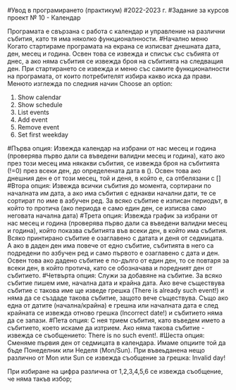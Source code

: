#Увод в програмирането (практикум)
#2022-2023 г.
#Задание за курсов проект № 10 - Календар

Програмата е свързана с работа с календар и управление на различни събития, като тя има няколко функционалнности.
#Начално меню
Когато стартираме програмата на екрана се изписват днешната дата, ден, месец и година. Освен това се извежда и списък със събията от днес, а ако няма събития се извежда броя на събитията на следващия ден. При стартирането се извежда и меню със самите функционалности на програмата, от които потребителят избира какво иска да прави. 
Менюто изглежда по следния начин
Choose an option:
1. Show calendar
2. Show schedule
3. List events
4. Add event
5. Remove event
6. Set first weekday

#Първа опция: 
Извежда календар на избрани от нас месец и година (проверява първо дали са въведени валидни месец и година), като ако през този месец има някакви събития, се извежда броя на събитията (!=0) през всеки ден, до определената дата в (). Освен това ако днешния ден е от този месец, той и деня, в който е, са отбелязани с []
#Втора опция: 
Извежда всички събития до момента, сортирани по началната им дата, а ако има събития с еднакви начални дати, те се сортират по име в азбучен ред. За всяко събитие е изписан периодът, в който то протича (ако периода е само един ден, се изписва само неговата начална дата)
#Трета опция:
Извежда график за избрани от нас месец и година (проверява първо дали са въведени валидни месец и година), който показва събитията във всеки ден, в който има събития. Всяко принтирано събитие е озаглавено с датата и деня от седмицата. А ако в даден ден има повече от едно събитие, събитията в него са подредени по азбучен ред и само първото е озаглавено с дата и ден. Освен това ако дадено събитие е по-дълго от един ден, то се повтаря за всеки ден, в който протича, като се обозначава и поредният ден от събитието.
#Четвърта опция: 
Служи за добавяне на събитие. За всяко събитие пишем име, начална дата и крайна дата. Ако вече съществува събитие с такова име ще изведе грешка (There is already such event!) и няма да се създаде такова събитие, защото вече съществува. Също ако една от датите (начална/крайна) е грешна или началната дата е след крайната се извежда отново грешка (Incorrect date!) и събитието няма да се запази.
#Пета опция: 
С нея трием събития, като въведем името а събитието, което искаме да изтрием. Ако няма такова събитие - извежда се съобщението: There is no such event!.
#Шеста опция:
Сменяме първия ден от седмицата в календара. Имаме опциите той да бъде Понеделник или Неделя (Mon/Sun). При въвеьданена нещо различно от Mon или Sun се извежда съобщение за грешка: Invalid day!

При избиране на цифра различна от 1,2,3,4,5,6 се извежда съобщение, че няма такъв избор;

